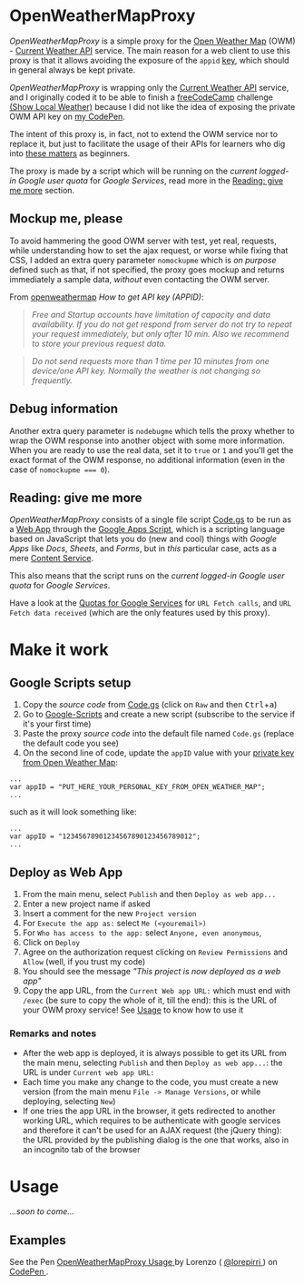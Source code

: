 # OpenWeatherMapProxy

*OpenWeatherMapProxy* is a simple proxy for the [Open Weather Map](http://www.openweathermap.org/) (OWM) - [Current Weather API](http://openweathermap.org/current) service. The main reason for a web client to use this proxy is that it allows avoiding the exposure of the `appid` [key](http://openweathermap.org/appid#get), which should in general always be kept private.

*OpenWeatherMapProxy* is wrapping only the [Current Weather API](http://openweathermap.org/current) service, and I originally coded it to be able to finish a [freeCodeCamp](https://www.freecodecamp.com) challenge [(Show Local Weather)](https://www.freecodecamp.com/challenges/show-the-local-weather) because I did not like the idea of exposing the private OWM API key on [my CodePen](https://codepen.io/lorepirri/).

The intent of this proxy is, in fact, not to extend the OWM service nor to replace it, but just to facilitate the usage of their APIs for learners who dig into [these matters](https://hackernoon.com/how-it-feels-to-learn-javascript-in-2016-d3a717dd577f) as beginners.

The proxy is made by a script which will be running on the _current logged-in Google user quota_ for _Google Services_, read more in the [Reading: give me more](#reading-give-me-more) section.


## Mockup me, please
To avoid hammering the good OWM server with test, yet real, requests, while understanding how to set the ajax request, or worse while fixing that CSS, I added an extra query parameter `nomockupme` which is _on purpose_ defined such as that, if not specified, the proxy goes mockup and returns immediately a sample data, _without_ even contacting the OWM server.

From [openweathermap](http://openweathermap.org/appid#get) _How to get API key (APPID)_:
> _Free and Startup accounts have limitation of capacity and data availability. If you do not get respond from server do not try to repeat your request immediately, but only after 10 min. Also we recommend to store your previous request data._

> _Do not send requests more than 1 time per 10 minutes from one device/one API key. Normally the weather is not changing so frequently._

## Debug information
Another extra query parameter is `nodebugme` which tells the proxy whether to wrap the OWM response into another object with some more information. When you are ready to use the real data, set it to `true` or `1` and you'll get the exact format of the OWM response, no additional information (even in the case of `nomockupme === 0`).

<!-- ## A little drawback

HTTP errors

anyway check for the `code === 200` in the response, a CodePen example is explained in the Usage section. -->

## Reading: give me more

*OpenWeatherMapProxy* consists of a single file script [Code.gs](Code.gs) to be run as a [Web App](https://developers.google.com/apps-script/guides/web) through the [Google Apps Script](https://developers.google.com/apps-script/overview), which is a scripting language based on JavaScript that lets you do (new and cool) things with _Google Apps_ like _Docs_, _Sheets_, and _Forms_, but in _this_ particular case, acts as a mere [Content Service](https://developers.google.com/apps-script/guides/content).

This also means that the script runs on the _current logged-in Google user quota_ for _Google Services_.

Have a look at the [Quotas for Google Services](https://developers.google.com/apps-script/guides/services/quotas#current_quotas) for `URL Fetch calls`, and `URL Fetch data received` (which are the only features used by this proxy).

# Make it work

## Google Scripts setup
1. Copy the _source code_ from [Code.gs](Code.gs) (click on `Raw` and then <kbd>Ctrl</kbd>+<kbd>a</kbd>)
2. Go to [Google-Scripts](https://script.google.com) and create a new script (subscribe to the service if it's your first time)
3. Paste the proxy _source code_ into the default file named `Code.gs` (replace the default code you see)
4. On the second line of code, update the `appID` value with your [private key from Open Weather Map](http://openweathermap.org/appid#get):
```
...
var appID = "PUT_HERE_YOUR_PERSONAL_KEY_FROM_OPEN_WEATHER_MAP";
...
```
such as it will look something like:
```
...
var appID = "12345678901234567890123456789012";
...
```

## Deploy as Web App
1. From the main menu, select `Publish` and then `Deploy as web app...`
2. Enter a new project name if asked
3. Insert a comment for the new `Project version`
4. For `Execute the app as:` select `Me (<youremail>)`
5. For `Who has access to the app:` select `Anyone, even anonymous`,
6. Click on `Deploy`
7. Agree on the authorization request clicking on `Review Permissions` and `Allow` (well, if you trust my code)
6. You should see the message _"This project is now deployed as a web app"_
7. Copy the app URL, from the `Current Web app URL:` which must end with `/exec` (be sure to copy the whole of it, till the end): this is the URL of your OWM proxy service! See [Usage](#usage) to know how to use it

### Remarks and notes
- After the web app is deployed, it is always possible to get its URL from the main menu, selecting `Publish` and then `Deploy as web app...`: the URL is under `Current web app URL:`
- Each time you make any change to the code, you must create a new version (from the main menu `File -> Manage Versions`, or while deploying, selecting `New`)
- If one tries the app URL in the browser, it gets redirected to another working URL, which requires to be authenticate with google services and therefore it can't be used for an AJAX request (the jQuery thing): the URL provided by the publishing dialog is the one that works, also in an incognito tab of the browser

# Usage

_...soon to come..._

## Examples

<p data-height="281" data-theme-id="light" data-slug-hash="xdxwVo" data-default-tab="js" data-user="lorepirri" data-embed-version="2" data-pen-title="OpenWeatherMapProxy Usage" class="codepen"> See the Pen <a href="https://codepen.io/lorepirri/pen/xdxwVo/"> OpenWeatherMapProxy Usage </a> by Lorenzo ( <a href="http://codepen.io/lorepirri"> @lorepirri </a> ) on <a href="http://codepen.io"> CodePen </a> . </p>
<script  src="https://production-assets.codepen.io/assets/embed/ei.js"> </script>
